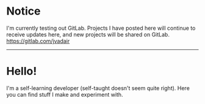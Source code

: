 # Notice
I'm currently testing out GitLab. Projects I have posted here will continue to receive updates here, and new projects will be shared on GitLab.
https://gitlab.com/jvadair

---

# Hello!
I'm a self-learning developer (self-taught doesn't seem quite right). Here you can find stuff I make and experiment with.
